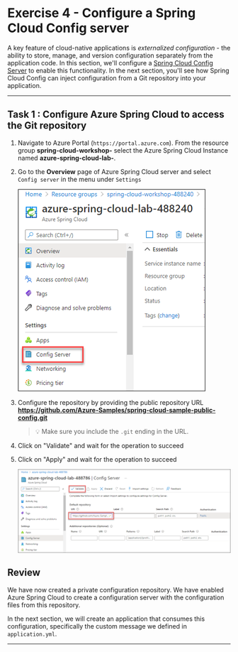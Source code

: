 # Exercise 4 - Configure a Spring Cloud Config server

A key feature of cloud-native applications is *externalized configuration* - the ability to store, manage, and version configuration separately from the application code. In this section, we'll configure a [Spring Cloud Config Server](https://cloud.spring.io/spring-cloud-config) to enable this functionality. In the next section, you'll see how Spring Cloud Config can inject configuration from a Git repository into your application.

---

## Task 1 : Configure Azure Spring Cloud to access the Git repository

1. Navigate to Azure Portal (```https://portal.azure.com```). From the resource group **spring-cloud-workshop-<inject key="DeploymentID" enableCopy="false"/>** select the Azure Spring Cloud Instance named **azure-spring-cloud-lab-<inject key="DeploymentID" enableCopy="false"/>**.

2. Go to the **Overview** page of Azure Spring Cloud server and select `Config server` in the menu under `Settings`

   ![Config server](media/MJA-ex4-01.png)

3. Configure the repository by providing the public repository URL **https://github.com/Azure-Samples/spring-cloud-sample-public-config.git**

     >💡 Make sure you include the `.git` ending in the URL.

4. Click on "Validate" and wait for the operation to succeed  

5. Click on "Apply" and wait for the operation to succeed

   ![Spring Cloud config server](media/MJA-ex4-02.png)

## Review

We have now created a private configuration repository. We have enabled Azure Spring Cloud to create a configuration server with the configuration files from this repository.

In the next section, we will create an application that consumes this configuration, specifically the custom message we defined in `application.yml`.

---
